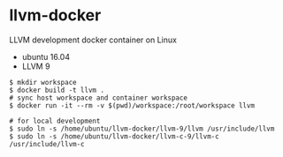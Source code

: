 # llvm-docker
LLVM development docker container on Linux
- ubuntu 16.04
- LLVM 9

```shell
$ mkdir workspace
$ docker build -t llvm .
# sync host workspace and container workspace
$ docker run -it --rm -v $(pwd)/workspace:/root/workspace llvm

# for local development
$ sudo ln -s /home/ubuntu/llvm-docker/llvm-9/llvm /usr/include/llvm
$ sudo ln -s /home/ubuntu/llvm-docker/llvm-c-9/llvm-c /usr/include/llvm-c
```
